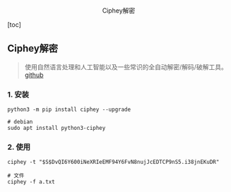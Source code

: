 <center>Ciphey解密</center>





[toc]







## Ciphey解密

> 使用自然语言处理和人工智能以及一些常识的全自动解密/解码/破解工具。[github](https://github.com/Ciphey/Ciphey)









### 1. 安装

```shell
python3 -m pip install ciphey --upgrade

# debian
sudo apt install python3-ciphey
```









### 2. 使用

```shell
ciphey -t "$S$DvQI6Y600iNeXRIeEMF94Y6FvN8nujJcEDTCP9nS5.i38jnEKuDR" 

# 文件
ciphey -f a.txt
```

